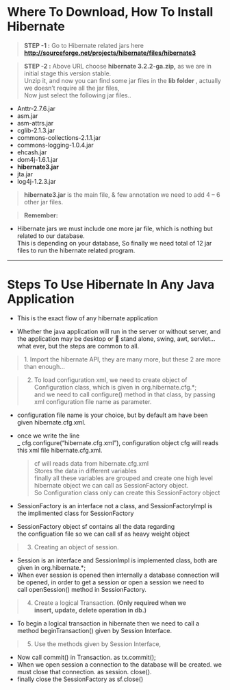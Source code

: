 # Where To Download, How To Install Hibernate

> <b> STEP -1 :</b>
Go to Hibernate related jars here <b> http://sourceforge.net/projects/hibernate/files/hibernate3 </b>

> <b> STEP -2 :</b>
Above URL choose <b> hibernate 3.2.2-ga.zip,</b> as we are in initial stage this version stable.</br>
Unzip it, and now you can find some jar files in the <b>lib folder </b>, actually we doesn’t require all the jar files, 
<br> Now just select the following jar files..


- Anttr-2.7.6.jar
- asm.jar
- asm-attrs.jar
- cglib-2.1.3.jar
- commons-collections-2.1.1.jar
- commons-logging-1.0.4.jar
- ehcash.jar
- dom4j-1.6.1.jar
- <b> hibernate3.jar </b>
- jta.jar
- log4j-1.2.3.jar</br>


> <b>hibernate3.jar</b>  is the main file, & few annotation we need to add 4 – 6 other jar files. </br>


> <b> Remember: </b> 
- Hibernate jars we must include one more jar file, which is nothing but related to our database.</br> 
This is depending on your database, So finally we need total of 12 jar files to run the hibernate related program.


---------------------------------------------------------------------------------------------------------------------------------------------------------------------------

# Steps To Use Hibernate In Any Java Application

- This is the exact flow of any hibernate application</br>

- Whether the java application will run in the server or without server, and the application may be desktop or       stand alone, swing, awt, servlet…what ever, but the steps are common to all.


> 1. Import the hibernate API, they are many more, but these 2 are more than enough… 


> 2. To load configuration xml, we need to create object of Configuration class, which is given in org.hibernate.cfg.*;  
and we need to call configure() method in that class, by passing xml configuration file name as parameter.

- configuration file name is your choice, but by default am have been given hibernate.cfg.xml. 
-  once we write the line _ cfg.configure(“hibernate.cfg.xml”), configuration object cfg will reads this xml file hibernate.cfg.xml.
   > cf will reads data from hibernate.cfg.xml</br>
   > Stores the data in different variables</br>
   > finally all these variables are grouped and create one high level hibernate object we can call as SessionFactory object.</br>
   > So Configuration class only can create this SessionFactory object</br>

- SessionFactory is an interface not a class, and SessionFactoryImpl is the implimented class for SessionFactory
- SessionFactory object sf contains all the data regarding the configuation file so we can call sf as heavy weight object </br> 

> 3. Creating an object of session. 

 -    Session is an interface and SessionImpl is implemented class, both are given in org.hibernate.*;
 -    When ever session is opened then internally a database connection will be opened, in order to get a session or open a session we need to call openSession() method in SessionFactory.

> 4. Create a logical Transaction.   <b> (Only required when we insert, update, delete operation in db.) </b> </br>
-   To begin a logical transaction in hibernate then we need to call a method beginTransaction() given by Session Interface.</br>



> 5. Use the methods given by Session Interface, 

- Now call commit() in Transaction. as tx.commit();
- When we open session a connection to the database will be created. we must close that connection. as session. close().
- finally close the SessionFactory as sf.close()


